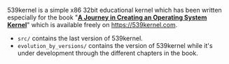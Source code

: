 539kernel is a simple x86 32bit educational kernel which has been written especially for the book "**[A Journey in Creating an Operating System Kernel](https://539kernel.com)**" which is available freely on <https://539kernel.com>.

* `src/` contains the last version of 539kernel. 
* `evolution_by_versions/` contains the version of 539kernel while it's under development through the different chapters in the book.
